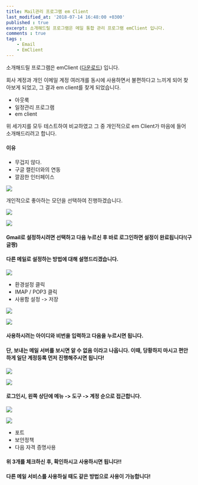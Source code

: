 ```yaml
---
title: Mail관리 프로그램 em Client
last_modified_at: '2018-07-14 16:48:00 +0300'
published : true
excerpt: 소개해드릴 프로그램은 메일 통합 관리 프로그램 emClient 입니다.
comments : true
tags :
    - Email
    - EmClient
---
```


소개해드릴 프로그램은 emClient ([다운로드]) 입니다.

회사 계정과 개인 이메일 계정 여러개를 동시에 사용하면서 불편하다고 느끼게 되어 찾아보게 되었고, 그 결과 em client를 찾게 되었습니다.


- 아웃룩
- 일정관리 프로그램
- em client

위 세가지를 모두 테스트하여 비교하였고 그 중 개인적으로 em Client가 마음에 들어 소개해드리려고 합니다.


#### 이유
- 무겁지 않다.
- 구글 캘린더와의 연동
- 깔끔한 인터페이스

![](/assets/images/2018/08/emclient/1.png)

개인적으로 좋아하는 모던을 선택하여 진행하겠습니다.

![](/assets/images/2018/08/emclient/2.png)

![](/assets/images/2018/08/emclient/3.png)

#### Gmail로 설정하시려면 선택하고 다음 누르신 후 바로 로그인하면 설정이 완료됩니다!(구글짱)

#### 다른 메일로 설정하는 방법에 대해 설명드리겠습니다.

![](/assets/images/2018/08/emclient/4.png)

- 환경설정 클릭
- IMAP / POP3 클릭
- 사용함 설정 -> 저장

![](/assets/images/2018/08/emclient/5.png)

![](/assets/images/2018/08/emclient/6.png)

#### 사용하시려는 아이디와 비번을 입력하고 다음을 누르시면 됩니다.

#### 단, 보내는 메일 서버를 보시면 알 수 없음 이라고 나옵니다. 이때, 당황하지 마시고 편안하게 일단 계정등록 먼저 진행해주시면 됩니다!

![](/assets/images/2018/08/emclient/7.png)

![](/assets/images/2018/08/emclient/8.png)

#### 로그인시, 왼쪽 상단에 메뉴 -> 도구 -> 계정 순으로 접근합니다.

![](/assets/images/2018/08/emclient/9.png)

![](/assets/images/2018/08/emclient/10.png)

- 포트
- 보안정책
- 다음 자격 증명사용

#### 위 3개를 체크하신 후, 확인하시고 사용하시면 됩니다!!

#### 다른 메일 서비스를 사용하실 때도 같은 방법으로 사용이 가능합니다!

[다운로드]: https://www.emclient.com
